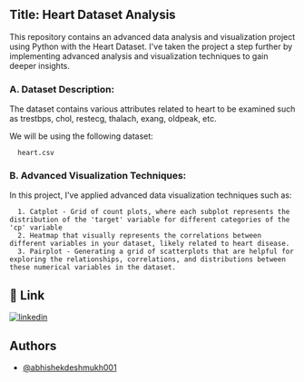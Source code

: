 ## Title: Heart Dataset Analysis

This repository contains an advanced data analysis and visualization project using Python with the Heart Dataset. I've taken the project a step further by implementing advanced analysis and visualization techniques to gain deeper insights.

### A. Dataset Description: 
The dataset contains various attributes related to heart to be examined such as trestbps, chol, restecg, thalach, exang, oldpeak, etc.

We will be using the following dataset:

      heart.csv

### B. Advanced Visualization Techniques:
In this project, I've applied advanced data visualization techniques such as:

      1. Catplot - Grid of count plots, where each subplot represents the distribution of the 'target' variable for different categories of the 'cp' variable
      2. Heatmap that visually represents the correlations between different variables in your dataset, likely related to heart disease.
      3. Pairplot - Generating a grid of scatterplots that are helpful for exploring the relationships, correlations, and distributions between these numerical variables in the dataset.



## 🔗 Link
[![linkedin](https://img.shields.io/badge/linkedin-0A66C2?style=for-the-badge&logo=linkedin&logoColor=white)](https://www.linkedin.com/in/abhishek-sachin-deshmukh/)



## Authors

- [@abhishekdeshmukh001](https://github.com/abhishekdeshmukh001)

